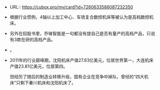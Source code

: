 - URL:: https://cubox.pro/my/card?id=7260633586087232350
- 根据行业惯例，4轴以上加工中心、车铣复合数控机床等被认为是高档数控机床。
- 另外在招股书里，乔锋智能是一句都没有提自己是否有量产的高档产品，只说有3款在研的高档产品。
- 。
- 2011年的行业巅峰期，沈阳机床产值27.83亿美元，位居世界第一，大连机床产值23.81亿美元，位居第四。
  
  但经历了随后的制造业转移升级，国有企业在竞争中掉队，曾经的“四大机床”只剩下秦川机床和沈阳机床了。
